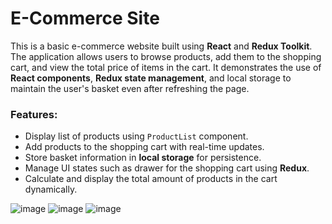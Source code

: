 
# E-Commerce Site

This is a basic e-commerce website built using **React** and **Redux Toolkit**. The application allows users to browse products, add them to the shopping cart, and view the total price of items in the cart. It demonstrates the use of **React components**, **Redux state management**, and local storage to maintain the user's basket even after refreshing the page.

### Features:
- Display list of products using `ProductList` component.
- Add products to the shopping cart with real-time updates.
- Store basket information in **local storage** for persistence.
- Manage UI states such as drawer for the shopping cart using **Redux**.
- Calculate and display the total amount of products in the cart dynamically.

![image](https://github.com/user-attachments/assets/adb5cb14-b134-4f49-a0de-ba39ce13bab1)
![image](https://github.com/user-attachments/assets/85e469aa-f5d7-4c27-b11e-8e026b8c413e)
![image](https://github.com/user-attachments/assets/892367af-7805-4ab6-b1e4-fab3524a5ff3)


